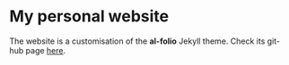 # My personal website
The website is a customisation of the **al-folio** Jekyll theme. Check its git-hub page [here](https://github.com/alshedivat/al-folio).
